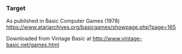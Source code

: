 ### Target

As published in Basic Computer Games (1978)
https://www.atariarchives.org/basicgames/showpage.php?page=165

Downloaded from Vintage Basic at
http://www.vintage-basic.net/games.html
